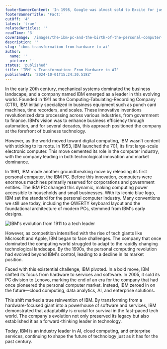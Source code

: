 ```yaml
---
footerBannerContent: 'In 1998, Google was almost sold to Excite for just $750,000, but the deal fell through.'
footerBannerTitle: 'Fact:'
cutOff: '4'
latest: 'true'
relatedArticles: ''
readTime: '3'
coverImage: '/images/the-ibm-pc-and-the-birth-of-the-personal-computer-industry-I5OT.webp'
description: ''
slug: 'ibms-transformation-from-hardware-to-ai'
author:
  name: ''
  picture: ''
status: 'published'
title: 'IBM''s Transformation: From Hardware to AI'
publishedAt: '2024-10-01T15:24:30.518Z'
---
```


In the early 20th century, mechanical systems dominated the business landscape, and a company named IBM emerged as a leader in this evolving world. Founded in 1911 as the Computing-Tabulating-Recording Company (CTR), IBM initially specialized in business equipment such as punch card machines, time recorders, and scales. These innovative inventions revolutionized data processing across various industries, from government to finance. IBM’s vision was to enhance business efficiency through automation, and for several decades, this approach positioned the company at the forefront of business technology.

However, as the world moved toward digital computing, IBM wasn’t content with sticking to its roots. In 1953, IBM launched the 701, its first large-scale electronic computer. This move cemented its role in the computer industry, with the company leading in both technological innovation and market dominance.

In 1981, IBM made another groundbreaking move by releasing its first personal computer, the IBM PC. Before this innovation, computers were enormous machines primarily reserved for corporations and government entities. The IBM PC changed this dynamic, making computing power accessible to households and small businesses. With its iconic blue logo, IBM set the standard for the personal computer industry. Many conventions we still use today, including the QWERTY keyboard layout and the foundational architecture of modern PCs, stemmed from IBM's early designs.

![IBM's evolution from 1911 to a tech leader](/images/the-ibm-pc-and-the-birth-of-the-personal-computer-industry-k2ND.webp)

However, as competition intensified with the rise of tech giants like Microsoft and Apple, IBM began to face challenges. The company that once dominated the computing world struggled to adapt to the rapidly changing technological landscape. By the 1990s, the personal computing revolution had evolved beyond IBM's control, leading to a decline in its market position.

Faced with this existential challenge, IBM pivoted. In a bold move, IBM shifted its focus from hardware to services and software. In 2005, it sold its PC division to Lenovo, marking the end of an era for the company that had once pioneered the personal computer market. Instead, IBM zeroed in on the future—cloud computing, data analytics, AI, and enterprise solutions.

This shift marked a true reinvention of IBM. By transforming from a hardware-focused giant into a powerhouse of software and services, IBM demonstrated that adaptability is crucial for survival in the fast-paced tech world. The company's evolution not only preserved its legacy but also established it as a forward-thinking leader in technology.

Today, IBM is an industry leader in AI, cloud computing, and enterprise services, continuing to shape the future of technology just as it has for the past century.